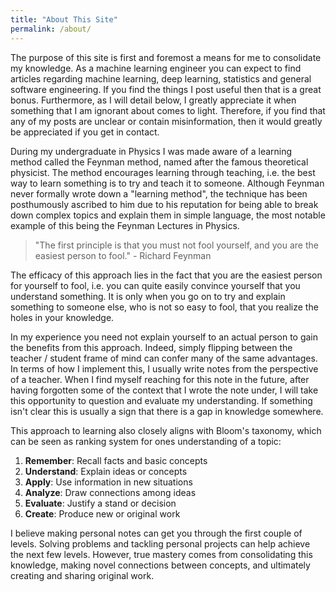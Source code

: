```yaml
---
title: "About This Site"
permalink: /about/
---
```


The purpose of this site is first and foremost a means for me to consolidate my knowledge. As a machine learning engineer you can expect to find articles regarding machine learning, deep learning, statistics and general software engineering. If you find the things I post useful then that is a great bonus. Furthermore, as I will detail below, I greatly appreciate it when something that I am ignorant about comes to light. Therefore, if you find that any of my posts are unclear or contain misinformation, then it would greatly be appreciated if you get in contact.

During my undergraduate in Physics I was made aware of a learning method called the Feynman method, named after the famous theoretical physicist. The method encourages learning through teaching, i.e. the best way to learn something is to try and teach it to someone. Although Feynman never formally wrote down a "learning method", the technique has been posthumously ascribed to him due to his reputation for being able to break down complex topics and explain them in simple language, the most notable example of this being the Feynman Lectures in Physics.

>"The first principle is that you must not fool yourself, and you are the easiest person to fool." - Richard Feynman

The efficacy of this approach lies in the fact that you are the easiest person for yourself to fool, i.e. you can quite easily convince yourself that you understand something. It is only when you go on to try and explain something to someone else, who is not so easy to fool, that you realize the holes in your knowledge.

In my experience you need not explain yourself to an actual person to gain the benefits from this approach. Indeed, simply flipping between the teacher / student frame of mind can confer many of the same advantages. In terms of how I implement this, I usually write notes from the perspective of a teacher. When I find myself reaching for this note in the future, after having forgotten some of the context that I wrote the note under, I will take this opportunity to question and evaluate my understanding. If something isn't clear this is usually a sign that there is a gap in knowledge somewhere.

This approach to learning also closely aligns with Bloom's taxonomy, which can be seen as ranking system for ones understanding of a topic:

1. **Remember**: Recall facts and basic concepts
2. **Understand**: Explain ideas or concepts
3. **Apply**: Use information in new situations
4. **Analyze**: Draw connections among ideas
5. **Evaluate**: Justify a stand or decision
6. **Create**: Produce new or original work

I believe making personal notes can get you through the first couple of levels. Solving problems and tackling personal projects can help achieve the next few levels. However, true mastery comes from consolidating this knowledge, making novel connections between concepts, and ultimately creating and sharing original work.
